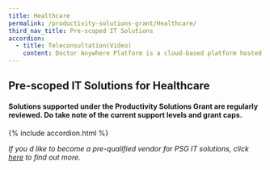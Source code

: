 ```yaml
---
title: Healthcare
permalink: /productivity-solutions-grant/Healthcare/
third_nav_title: Pre-scoped IT Solutions
accordion:
  - title: Teleconsultation(Video)
    content: Doctor Anywhere Platform is a cloud-based platform hosted on AWS (Singapore). This platform allows the Service provider to perform teleconsultation services in a secured environment, via both app and web applications. Medical notes can be securely stored. Clinics are  able to provide patients with medical documents in-app, and to prescribe medication) through the platform, using their clinic?s formulary.<br/><br/><a href='/productivity-solutions-grant/detailedfiles/detailedfilesrow354' target='_blank' style='color:#037e8a'>COVID-19 Sectorial Support: Doctor Anywhere Platform</a><br/><br/><br/>Doctor World is an integrated digital platform connecting patients with a trusted network of medical providers and services. It allows doctors to provide 24/7 teleconsultation services to dispense care via video-call and includes 24/7 islandwide delivery of medication to patients. Doctor World also comes with a digital queue system for physical clinic visits, an appointment-booking system, a health store and home care services.<br/><br/><a href='/productivity-solutions-grant/detailedfiles/detailedfilesrow355' target='_blank' style='color:#037e8a'>COVID-19 Sectorial Support: Doctor World  Platform Version 2 - Doctor World Basic </a><br/><a href='/productivity-solutions-grant/detailedfiles/detailedfilesrow356' target='_blank' style='color:#037e8a'>COVID-19 Sectorial Support: Doctor World  Platform Version 2 - Doctor World Standard</a><br/><a href='/productivity-solutions-grant/detailedfiles/detailedfilesrow357' target='_blank' style='color:#037e8a'>COVID-19 Sectorial Support: Doctor World  Platform Version 2 - Doctor World Premium</a><br/><a href='/productivity-solutions-grant/detailedfiles/detailedfilesrow358' target='_blank' style='color:#037e8a'>COVID-19 Sectorial Support: Doctor World  Platform Version 2 - Doctor World Pro</a><br/><br/><br/>MyDoc?s Telemedicine Solution for providers is a bundled package that providers healthcare providers a ready to implement solution to care for patients virtually. The solution includes patient account management and care coordinator account for medication fulfilment. It provides an end-to-end solution for patients to access a doctor via telemedicine consultation care including triage bot, telemedicine consult, EMR / case note recording, eMC, prescription fulfilment, and referrals. <br/><br/><a href='/productivity-solutions-grant/detailedfiles/detailedfilesrow615' target='_blank' style='color:#037e8a'>COVID-19 Sectorial Support: MyDoc Telemedicine Solution - Package 1 (1 Doctor)</a><br/><a href='/productivity-solutions-grant/detailedfiles/detailedfilesrow616' target='_blank' style='color:#037e8a'>COVID-19 Sectorial Support: MyDoc Telemedicine Solution - Package 2 (2 Doctors)</a><br/><a href='/productivity-solutions-grant/detailedfiles/detailedfilesrow617' target='_blank' style='color:#037e8a'>COVID-19 Sectorial Support: MyDoc Telemedicine Solution - Package 3 (3 Doctors)</a><br/>
---
```


## Pre-scoped IT Solutions for Healthcare

#### Solutions supported under the Productivity Solutions Grant are regularly reviewed. Do take note of the current support levels and grant caps.

{% include accordion.html %}

*If you d like to become a pre-qualified vendor for PSG IT solutions, click <a target='_blank' href='https://www.imda.gov.sg/icmvendors' >here</a> to find out more.*

